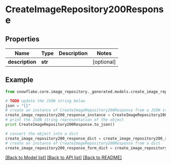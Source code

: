 # CreateImageRepository200Response


## Properties
Name | Type | Description | Notes
------------ | ------------- | ------------- | -------------
**description** | **str** |  | [optional] 

## Example

```python
from snowflake.core.image_repository._generated.models.create_image_repository200_response import CreateImageRepository200Response

# TODO update the JSON string below
json = "{}"
# create an instance of CreateImageRepository200Response from a JSON string
create_image_repository200_response_instance = CreateImageRepository200Response.from_json(json)
# print the JSON string representation of the object
print CreateImageRepository200Response.to_json()

# convert the object into a dict
create_image_repository200_response_dict = create_image_repository200_response_instance.to_dict()
# create an instance of CreateImageRepository200Response from a dict
create_image_repository200_response_form_dict = create_image_repository200_response.from_dict(create_image_repository200_response_dict)
```
[[Back to Model list]](../README.md#documentation-for-models) [[Back to API list]](../README.md#documentation-for-api-endpoints) [[Back to README]](../README.md)


